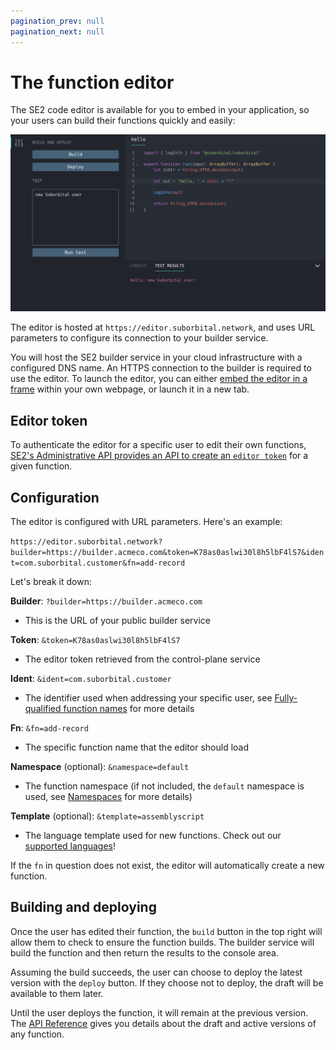 ```yaml
---
pagination_prev: null
pagination_next: null
---
```


# The function editor

The SE2 code editor is available for you to embed in your application, so your users can build their functions quickly and easily:

![SE2 editor containing a 'Hello' function](../../assets/editor-screen.png)

The editor is hosted at `https://editor.suborbital.network`, and uses URL parameters to configure its connection to your builder service.

You will host the SE2 builder service in your cloud infrastructure with a configured DNS name. An HTTPS connection to the builder is required to use the editor.
To launch the editor, you can either [embed the editor in a frame](https://developer.mozilla.org/en-US/docs/Web/HTML/Element/iframe) within your own webpage, or launch it in a new tab.

## Editor token

To authenticate the editor for a specific user to edit their own functions, [SE2's Administrative API provides an API to create an `editor token`](https://suborbital-compute.readme.io/reference/gettoken) for a given function.

## Configuration

The editor is configured with URL parameters. Here's an example:

`https://editor.suborbital.network?builder=https://builder.acmeco.com&token=K78as0aslwi30l8h5lbF4lS7&ident=com.suborbital.customer&fn=add-record`

Let's break it down:

**Builder**: `?builder=https://builder.acmeco.com`

* This is the URL of your public builder service

**Token**: `&token=K78as0aslwi30l8h5lbF4lS7`

* The editor token retrieved from the control-plane service

**Ident**: `&ident=com.suborbital.customer`

* The identifier used when addressing your specific user, see  [Fully-qualified function names](./fully-qualified-function-names.md) for more details

**Fn**: `&fn=add-record`

* The specific function name that the editor should load

**Namespace** (optional): `&namespace=default`

* The function namespace (if not included, the `default` namespace is used, see [Namespaces](docs/se2/customizing-functions/namespaces.md) for more details)

**Template** (optional): `&template=assemblyscript`

* The language template used for new functions. Check out our [supported  languages](docs/atmo/runnable-api/language-support.md)!

If the `fn` in question does not exist, the editor will automatically create a new function.

## Building and deploying

Once the user has edited their function, the `build` button in the top right will allow them to check to ensure the function builds. The builder service will build the function and then return the results to the console area.

Assuming the build succeeds, the user can choose to deploy the latest version with the `deploy` button. If they choose not to deploy, the draft will be available to them later.

Until the user deploys the function, it will remain at the previous version. The [API Reference](https://suborbital-compute.readme.io/reference/api-reference) gives you details about the draft and active versions of any function.
